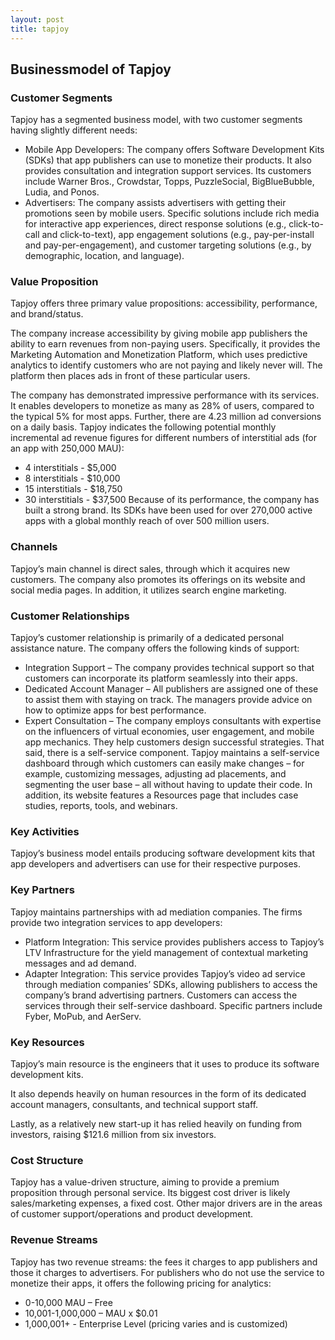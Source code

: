 ```yaml
---
layout: post
title: tapjoy
---
```


Businessmodel of Tapjoy
------------------------

### Customer Segments

Tapjoy has a segmented business model, with two customer segments having slightly different needs:

 * Mobile App Developers: The company offers Software Development Kits (SDKs) that app publishers can use to monetize their products. It also provides consultation and integration support services. Its customers include Warner Bros., Crowdstar, Topps, PuzzleSocial, BigBlueBubble, Ludia, and Ponos.
* Advertisers: The company assists advertisers with getting their promotions seen by mobile users. Specific solutions include rich media for interactive app experiences, direct response solutions (e.g., click-to-call and click-to-text), app engagement solutions (e.g., pay-per-install and pay-per-engagement), and customer targeting solutions (e.g., by demographic, location, and language).
 ### Value Proposition

Tapjoy offers three primary value propositions: accessibility, performance, and brand/status.

The company increase accessibility by giving mobile app publishers the ability to earn revenues from non-paying users. Specifically, it provides the Marketing Automation and Monetization Platform, which uses predictive analytics to identify customers who are not paying and likely never will. The platform then places ads in front of these particular users.

The company has demonstrated impressive performance with its services. It enables developers to monetize as many as 28% of users, compared to the typical 5% for most apps. Further, there are 4.23 million ad conversions on a daily basis. Tapjoy indicates the following potential monthly incremental ad revenue figures for different numbers of interstitial ads (for an app with 250,000 MAU):

 * 4 interstitials - $5,000
* 8 interstitials - $10,000
* 15 interstitials - $18,750
* 30 interstitials - $37,500
 Because of its performance, the company has built a strong brand. Its SDKs have been used for over 270,000 active apps with a global monthly reach of over 500 million users.

### Channels

Tapjoy’s main channel is direct sales, through which it acquires new customers. The company also promotes its offerings on its website and social media pages. In addition, it utilizes search engine marketing.

### Customer Relationships

Tapjoy’s customer relationship is primarily of a dedicated personal assistance nature. The company offers the following kinds of support:

 * Integration Support – The company provides technical support so that customers can incorporate its platform seamlessly into their apps.
* Dedicated Account Manager – All publishers are assigned one of these to assist them with staying on track. The managers provide advice on how to optimize apps for best performance.
* Expert Consultation – The company employs consultants with expertise on the influencers of virtual economies, user engagement, and mobile app mechanics. They help customers design successful strategies.
 That said, there is a self-service component. Tapjoy maintains a self-service dashboard through which customers can easily make changes – for example, customizing messages, adjusting ad placements, and segmenting the user base – all without having to update their code. In addition, its website features a Resources page that includes case studies, reports, tools, and webinars.

### Key Activities

Tapjoy’s business model entails producing software development kits that app developers and advertisers can use for their respective purposes.

### Key Partners

Tapjoy maintains partnerships with ad mediation companies. The firms provide two integration services to app developers:

 * Platform Integration: This service provides publishers access to Tapjoy’s LTV Infrastructure for the yield management of contextual marketing messages and ad demand.
* Adapter Integration: This service provides Tapjoy’s video ad service through mediation companies’ SDKs, allowing publishers to access the company’s brand advertising partners.
 Customers can access the services through their self-service dashboard. Specific partners include Fyber, MoPub, and AerServ.

### Key Resources

Tapjoy’s main resource is the engineers that it uses to produce its software development kits.

It also depends heavily on human resources in the form of its dedicated account managers, consultants, and technical support staff.

Lastly, as a relatively new start-up it has relied heavily on funding from investors, raising $121.6 million from six investors.

### Cost Structure

Tapjoy has a value-driven structure, aiming to provide a premium proposition through personal service. Its biggest cost driver is likely sales/marketing expenses, a fixed cost. Other major drivers are in the areas of customer support/operations and product development.

### Revenue Streams

Tapjoy has two revenue streams: the fees it charges to app publishers and those it charges to advertisers. For publishers who do not use the service to monetize their apps, it offers the following pricing for analytics:

 * 0-10,000 MAU – Free
* 10,001-1,000,000 – MAU x $0.01
* 1,000,001+ - Enterprise Level (pricing varies and is customized)
